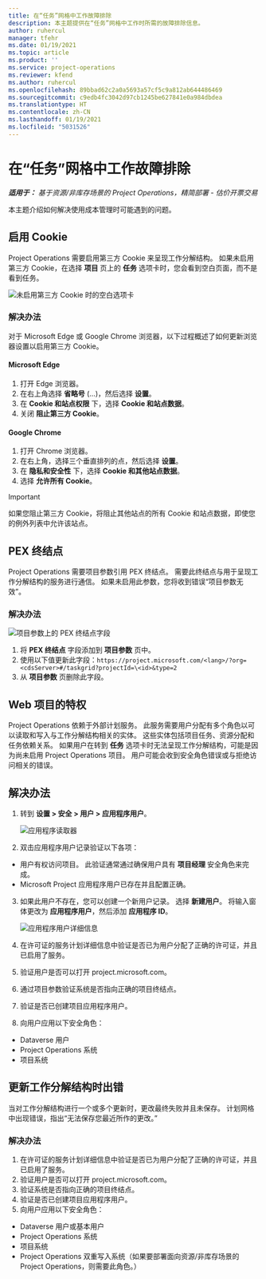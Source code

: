 ```yaml
---
title: 在“任务”网格中工作故障排除
description: 本主题提供在“任务”网格中工作时所需的故障排除信息。
author: ruhercul
manager: tfehr
ms.date: 01/19/2021
ms.topic: article
ms.product: ''
ms.service: project-operations
ms.reviewer: kfend
ms.author: ruhercul
ms.openlocfilehash: 89bbad62c2a0a5693a57cf5c9a812ab644486469
ms.sourcegitcommit: c9edb4fc3042d97cb1245be627841e0a984dbdea
ms.translationtype: HT
ms.contentlocale: zh-CN
ms.lasthandoff: 01/19/2021
ms.locfileid: "5031526"
---
```

# <a name="troubleshoot-working-in-the-task-grid"></a>在“任务”网格中工作故障排除 

_**适用于：** 基于资源/非库存场景的 Project Operations，精简部署 - 估价开票交易_

本主题介绍如何解决使用成本管理时可能遇到的问题。

## <a name="enable-cookies"></a>启用 Cookie

Project Operations 需要启用第三方 Cookie 来呈现工作分解结构。 如果未启用第三方 Cookie，在选择 **项目** 页上的 **任务** 选项卡时，您会看到空白页面，而不是看到任务。

![未启用第三方 Cookie 时的空白选项卡](media/blankschedule.png)


### <a name="workaround"></a>解决办法
对于 Microsoft Edge 或 Google Chrome 浏览器，以下过程概述了如何更新浏览器设置以启用第三方 Cookie。

#### <a name="microsoft-edge"></a>Microsoft Edge

1. 打开 Edge 浏览器。
2. 在右上角选择 **省略号** (...)，然后选择 **设置**。
3. 在 **Cookie 和站点权限** 下，选择 **Cookie 和站点数据**。
4. 关闭 **阻止第三方 Cookie**。

#### <a name="google-chrome"></a>Google Chrome

1. 打开 Chrome 浏览器。
2. 在右上角，选择三个垂直排列的点，然后选择 **设置**。
3. 在 **隐私和安全性** 下，选择 **Cookie 和其他站点数据**。
4. 选择 **允许所有 Cookie**。

> [!IMPORTANT]
> 如果您阻止第三方 Cookie，将阻止其他站点的所有 Cookie 和站点数据，即使您的例外列表中允许该站点。

## <a name="pex-endpoint"></a>PEX 终结点

Project Operations 需要项目参数引用 PEX 终结点。 需要此终结点与用于呈现工作分解结构的服务进行通信。 如果未启用此参数，您将收到错误“项目参数无效”。 

### <a name="workaround"></a>解决办法
 ![项目参数上的 PEX 终结点字段](media/projectparameter.png)

1. 将 **PEX 终结点** 字段添加到 **项目参数** 页中。
2. 使用以下值更新此字段：`https://project.microsoft.com/<lang>/?org=<cdsServer>#/taskgrid?projectId=\<id>&type=2`
3. 从 **项目参数** 页删除此字段。

## <a name="privileges-for-project-for-the-web"></a>Web 项目的特权

Project Operations 依赖于外部计划服务。 此服务需要用户分配有多个角色以可以读取和写入与工作分解结构相关的实体。 这些实体包括项目任务、资源分配和任务依赖关系。 如果用户在转到 **任务** 选项卡时无法呈现工作分解结构，可能是因为尚未启用 Project Operations 项目。 用户可能会收到安全角色错误或与拒绝访问相关的错误。


## <a name="workaround"></a>解决办法

1. 转到 **设置 > 安全 > 用户 > 应用程序用户**。  

   ![应用程序读取器](media/applicationuser.jpg)
   
2. 双击应用程序用户记录验证以下各项：

 - 用户有权访问项目。 此验证通常通过确保用户具有 **项目经理** 安全角色来完成。
 - Microsoft Project 应用程序用户已存在并且配置正确。
 
3. 如果此用户不存在，您可以创建一个新用户记录。 选择 **新建用户**。 将输入窗体更改为 **应用程序用户**，然后添加 **应用程序 ID**。

   ![应用程序用户详细信息](media/applicationuserdetails.jpg)

4. 在许可证的服务计划详细信息中验证是否已为用户分配了正确的许可证，并且已启用了服务。
5. 验证用户是否可以打开 project.microsoft.com。
6. 通过项目参数验证系统是否指向正确的项目终结点。
7. 验证是否已创建项目应用程序用户。
8. 向用户应用以下安全角色：

  - Dataverse 用户
  - Project Operations 系统
  - 项目系统

## <a name="error-when-updating-the-work-breakdown-structure"></a>更新工作分解结构时出错

当对工作分解结构进行一个或多个更新时，更改最终失败并且未保存。 计划网格中出现错误，指出“无法保存您最近所作的更改。”

### <a name="workaround"></a>解决办法

1. 在许可证的服务计划详细信息中验证是否已为用户分配了正确的许可证，并且已启用了服务。
2. 验证用户是否可以打开 project.microsoft.com。
3. 验证系统是否指向正确的项目终结点。
4. 验证是否已创建项目应用程序用户。
5. 向用户应用以下安全角色：
  
  - Dataverse 用户或基本用户
  - Project Operations 系统
  - 项目系统
  - Project Operations 双重写入系统（如果要部署面向资源/非库存场景的 Project Operations，则需要此角色。）
